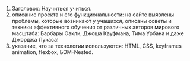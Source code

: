 1. Заголовок: Научиться учиться.
2. описание проекта и его функциональности: на сайте выявлены проблемы, которые возникают у учащихся, описаны советы и техники эффективного обучения от различных авторов мирового масштаба: Барбары Оакли, Джоша Кауфмана,
Тима Урбана и даже Джорджа Лукаса!
3. указание, что за технологии используются: HTML, CSS, keyframes animation, flexbox, БЭМ-Nested.